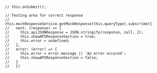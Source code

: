     // this.onSubmit();
    
    // Testing area for correct response
    // this.mockResponseService.getMockResponse(this.queryType).subscribe({
    //   next: (response) => {
    //     this.apiJSONResponse = JSON.stringify(response, null, 2);
    //     this.showAPIResponseSection = true;
    //     this.error = undefined;
    //   },
    //   error: (error) => {
    //     this.error = error.message || 'An error occured';
    //     this.showAPIResponseSection = false;
    //   }
    //   })
